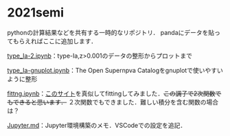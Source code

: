 # 2021semi

pythonの計算結果などを共有する一時的なリポジトリ．
pandaにデータを貼ってもらえればここに追加します．

[type_Ia-2.ipynb](https://nbviewer.jupyter.org/github/serowsuzuki/2021semi/blob/master/type_Ia-2.ipynb)：type-Ia,z>0.001のデータの整形からプロットまで

[type_Ia-gnuplot.ipynb](https://nbviewer.org/github/serowsuzuki/2021semi/blob/master/type_Ia-gnuplot.ipynb)：The Open Supernpva Catalogをgnuplotで使いやすいように整形

[fittng.ipynb](https://github.com/serowsuzuki/2021semi/blob/master/fittng.ipynb)：[このサイト](https://rikei-fufu.com/2020/07/05/post-3270-fitting/)を真似してfittingしてみました．~~この調子で2次関数でもできると思います．~~ ２次関数でもできました．難しい積分を含む関数の場合は？

[Jupyter.md](https://github.com/serowsuzuki/2021semi/blob/master/Jupyter.md)：Jupyter環境構築のメモ．VSCodeでの設定を追記．
